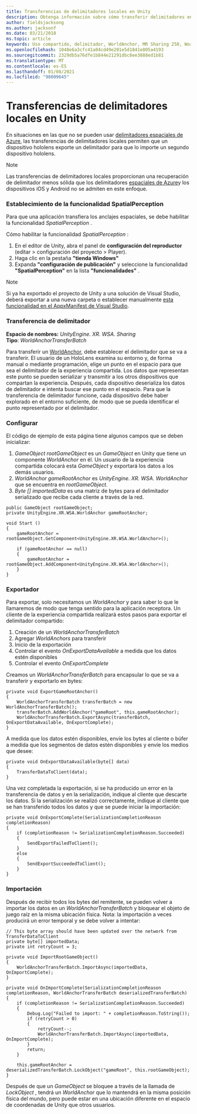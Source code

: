 ```yaml
---
title: Transferencias de delimitadores locales en Unity
description: Obtenga información sobre cómo transferir delimitadores entre varios dispositivos HoloLens en una aplicación de Unity Mixed Reality.
author: fieldsjacksong
ms.author: jacksonf
ms.date: 03/21/2018
ms.topic: article
keywords: Uso compartido, delimitador, WorldAnchor, MR Sharing 250, WorldAnchorTransferBatch, SpatialPerception, transferencia, transferencia de delimitador local, exportación de delimitadores, importación de delimitadores
ms.openlocfilehash: 1048e6a3cfc41a04cd49e201e5d1841e805a4193
ms.sourcegitcommit: 2329db5a76dfe1b844e21291dbc8ee3888ed1b81
ms.translationtype: MT
ms.contentlocale: es-ES
ms.lasthandoff: 01/08/2021
ms.locfileid: "98009645"
---
```

# <a name="local-anchor-transfers-in-unity"></a>Transferencias de delimitadores locales en Unity

En situaciones en las que no se pueden usar <a href="https://docs.microsoft.com/azure/spatial-anchors" target="_blank">delimitadores espaciales de Azure</a>, las transferencias de delimitadores locales permiten que un dispositivo hololens exporte un delimitador para que lo importe un segundo dispositivo hololens.

>[!NOTE]
>Las transferencias de delimitadores locales proporcionan una recuperación de delimitador menos sólida que los delimitadores <a href="https://docs.microsoft.com/azure/spatial-anchors" target="_blank">espaciales de Azure</a>y los dispositivos iOS y Android no se admiten en este enfoque.

### <a name="setting-the-spatialperception-capability"></a>Establecimiento de la funcionalidad SpatialPerception

Para que una aplicación transfiera los anclajes espaciales, se debe habilitar la funcionalidad *SpatialPerception* .

Cómo habilitar la funcionalidad *SpatialPerception* :
1. En el editor de Unity, abra el panel de **configuración del reproductor** (editar > configuración del proyecto > Player).
2. Haga clic en la pestaña **"tienda Windows"**
3. Expanda **"configuración de publicación"** y seleccione la funcionalidad **"SpatialPerception"** en la lista **"funcionalidades"** .

>[!NOTE]
>Si ya ha exportado el proyecto de Unity a una solución de Visual Studio, deberá exportar a una nueva carpeta o establecer manualmente [esta funcionalidad en el AppxManifest de Visual Studio](local-anchor-transfers-in-directx.md#set-up-your-app-to-use-the-spatialperception-capability).

### <a name="anchor-transfer"></a>Transferencia de delimitador

**Espacio de nombres:** *UnityEngine. XR. WSA. Sharing*<br>
**Tipo**: *WorldAnchorTransferBatch*

Para transferir un [WorldAnchor](../develop/unity/coordinate-systems-in-unity.md), debe establecer el delimitador que se va a transferir. El usuario de un HoloLens examina su entorno y, de forma manual o mediante programación, elige un punto en el espacio para que sea el delimitador de la experiencia compartida. Los datos que representan este punto se pueden serializar y transmitir a los otros dispositivos que compartan la experiencia. Después, cada dispositivo deserializa los datos de delimitador e intenta buscar ese punto en el espacio. Para que la transferencia de delimitador funcione, cada dispositivo debe haber explorado en el entorno suficiente, de modo que se pueda identificar el punto representado por el delimitador.

### <a name="setup"></a>Configurar

El código de ejemplo de esta página tiene algunos campos que se deben inicializar:
1. *GameObject rootGameObject* es un *GameObject* en Unity que tiene un componente *WorldAnchor* en él. Un usuario de la experiencia compartida colocará esta *GameObject* y exportará los datos a los demás usuarios.
2. *WorldAnchor gameRootAnchor* es *UnityEngine. XR. WSA. WorldAnchor* que se encuentra en *rootGameObject*.
3. *Byte [] importedData* es una matriz de bytes para el delimitador serializado que recibe cada cliente a través de la red.

```
public GameObject rootGameObject;
private UnityEngine.XR.WSA.WorldAnchor gameRootAnchor;

void Start ()
{
    gameRootAnchor = rootGameObject.GetComponent<UnityEngine.XR.WSA.WorldAnchor>();

    if (gameRootAnchor == null)
    {
        gameRootAnchor = rootGameObject.AddComponent<UnityEngine.XR.WSA.WorldAnchor>();
    }
}
```

### <a name="exporting"></a>Exportador

Para exportar, solo necesitamos un *WorldAnchor* y para saber lo que le llamaremos de modo que tenga sentido para la aplicación receptora. Un cliente de la experiencia compartida realizará estos pasos para exportar el delimitador compartido:
1. Creación de un *WorldAnchorTransferBatch*
2. Agregar *WorldAnchors* para transferir
3. Inicio de la exportación
4. Controlar el evento *OnExportDataAvailable* a medida que los datos estén disponibles
5. Controlar el evento *OnExportComplete*

Creamos un *WorldAnchorTransferBatch* para encapsular lo que se va a transferir y exportarlo en bytes:

```
private void ExportGameRootAnchor()
{
    WorldAnchorTransferBatch transferBatch = new WorldAnchorTransferBatch();
    transferBatch.AddWorldAnchor("gameRoot", this.gameRootAnchor);
    WorldAnchorTransferBatch.ExportAsync(transferBatch, OnExportDataAvailable, OnExportComplete);
}
```

A medida que los datos estén disponibles, envíe los bytes al cliente o búfer a medida que los segmentos de datos estén disponibles y envíe los medios que desee:

```
private void OnExportDataAvailable(byte[] data)
{
    TransferDataToClient(data);
}
```

Una vez completada la exportación, si se ha producido un error en la transferencia de datos y en la serialización, indique al cliente que descarte los datos. Si la serialización se realizó correctamente, indique al cliente que se han transferido todos los datos y que se puede iniciar la importación:

```
private void OnExportComplete(SerializationCompletionReason completionReason)
{
    if (completionReason != SerializationCompletionReason.Succeeded)
    {
        SendExportFailedToClient();
    }
    else
    {
        SendExportSucceededToClient();
    }
}
```

### <a name="importing"></a>Importación

Después de recibir todos los bytes del remitente, se pueden volver a importar los datos en un *WorldAnchorTransferBatch* y bloquear el objeto de juego raíz en la misma ubicación física. Nota: la importación a veces producirá un error temporal y se debe volver a intentar:

```
// This byte array should have been updated over the network from TransferDataToClient
private byte[] importedData;
private int retryCount = 3;

private void ImportRootGameObject()
{
    WorldAnchorTransferBatch.ImportAsync(importedData, OnImportComplete);
}

private void OnImportComplete(SerializationCompletionReason completionReason, WorldAnchorTransferBatch deserializedTransferBatch)
{
    if (completionReason != SerializationCompletionReason.Succeeded)
    {
        Debug.Log("Failed to import: " + completionReason.ToString());
        if (retryCount > 0)
        {
            retryCount--;
            WorldAnchorTransferBatch.ImportAsync(importedData, OnImportComplete);
        }
        return;
    }

    this.gameRootAnchor = deserializedTransferBatch.LockObject("gameRoot", this.rootGameObject);
}
```

Después de que un *GameObject* se bloquee a través de la llamada de *LockObject* , tendrá un *WorldAnchor* que lo mantendrá en la misma posición física del mundo, pero puede estar en una ubicación diferente en el espacio de coordenadas de Unity que otros usuarios.

